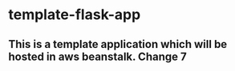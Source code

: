 # template-flask-app

## This is a template application which will be hosted in aws beanstalk. Change 7
